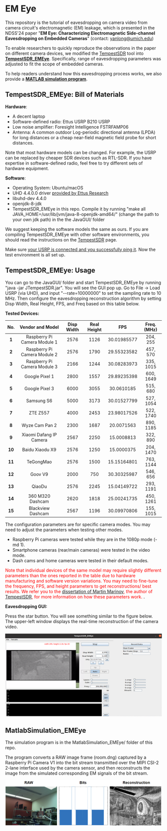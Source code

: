 # EM Eye 

This repository is the tutorial of eavesdropping on camera video from camera circuit's electromagnetic (EM) leakage, which is presented in the NDSS'24 paper "**EM Eye: Characterizing Electromagnetic Side-channel Eavesdropping on Embedded Cameras**" (contact: yanlong@umich.edu)


To enable researchers to quickly reproduce the observations in the paper on different camera devices, we modified the [TempestSDR](https://github.com/martinmarinov/TempestSDR) tool into **[TempestSDR_EMEye](#sdr_bom)**. Specifically, range of eavesdropping parameters was adjusted to fit the scope of embedded cameras. 

To help readers understand how this eavesdropping process works, we also provide a **[MATLAB simulation program](#matlabsimulation_emeye)**.  


<a id="sdr_bom"></a>
##  TempestSDR_EMEye: Bill of Materials 

**Hardware**:
- A decent laptop
- Software-defined radio: Ettus USRP B210 USRP
- Low noise amplifier: Foresight Intelligence FSTRFAMP06
- Antenna: A common outdoor Log-periodic directional antenna (LPDA) for long distances or a cheap near-field magnetic field probe for short distances. 

Note that most hardware models can be changed. For example, the USRP can be replaced by cheaper SDR devices such as RTL-SDR. If you have expertise in software-defined radio, feel free to try different sets of hardware equipment. 

**Software**:
- Operating System: Ubuntu/macOS
- UHD 4.4.0.0 driver [provided by Ettus Research](https://files.ettus.com/manual/page_install.html)
- libuhd-dev 4.4.0
- openjdk-8-jdk
- TempestSDR_EMEye in this repo. Compile it by running "make all JAVA_HOME=/usr/lib/jvm/java-8-openjdk-amd64/" (change the path to your own jdk path) in the the JavaGUI/ folder

We suggest keeping the software models the same as ours. If you are compiling TempestSDR_EMEye with other software environments, you should read the instructions on the [TempestSDR](https://github.com/martinmarinov/TempestSDR) page. 

Make sure [your USRP is connected and you successfully ping it](https://files.ettus.com/manual/page_usrp2.html). Now the test environment is all set up.

##  TempestSDR_EMEye: Usage 

You can go to the JavaGUI/ folder and start TempestSDR_EMEye by running "java -jar JTempestSDR.jar". You will see the GUI pop up. Go to File -> Load USRP (via UHD), and input "--rate=10000000" to set the sampling rate to 10 MHz. Then configure the eavesdropping reconstruction algorithm by setting Disp Width, Real Height, FPS, and Freq based on this table below. 

**Tested Devices:**  

| **No.** | **Vendor and Model**                   | **Disp Width** | **Real Height** | **FPS**     | **Freq. (MHz)** | 
|:-------:|:----------------------------:|:--------------:|:---------------:|:-----------:|:---------------:|
| **1**   | Raspberry Pi Camera Module 1 | 2576           | 1126            | 30.01985577 | 204, 255        |
| **2**   | Raspberry Pi Camera Module 2 | 2576           | 1790            | 29.55323582 | 457, 570        |
| **3**   | Raspberry Pi Camera Module 3 | 2166           | 1244            | 30.08283973 | 335, 1015       |
| **4**   | Google Pixel 1               | 2800           | 1557            | 29.89235398 | 600, 1649       |
| **5**   | Google Pixel 3               | 6000           | 3055            | 30.0610185  | 515, 680        |
| **6**   | Samsung S6                   | 5000           | 3173            | 30.01527799 | 527, 1054       |
| **7**   | ZTE Z557                     | 4000           | 2453            | 23.98017526 | 522, 1740       |
| **8**   | Wyze Cam  Pan 2              | 2300           | 1687            | 20.0071563  | 890, 1185       |
| **9**   | Xiaomi Dafang IP Camera      | 2567           | 2250            | 15.0008813  | 322, 890        |
| **10**  | Baidu Xiaodu X9              | 2576           | 1250            | 15.0000375  | 204, 1470       |
| **11**  | TeGongMao                    | 2576           | 1500            | 15.15164801 | 763, 1144       |
| **12**  | Goov V9                      | 2000           | 750             | 30.30325987 | 546, 656        |
| **13**  | QiaoDu                       | 2576           | 2245            | 15.04149722 | 293, 1191       |
| **14**  | 360 M320 Dashcam             | 2620           | 1818            | 25.00241735 | 450, 1261       |
| **15**  | Blackview Dashcam            | 2567           | 1196            | 30.09970806 | 155, 1015       |

The configuration parameters are for specific camera modes. You may need to adjust the parameters when testing other modes. 
- Raspberry Pi cameras were tested while they are in the 1080p mode (-md 1). 
- Smartphone cameras (rear/main cameras) were tested in the video mode. 
- Dash cams and home cameras were tested in their default modes. 

<span style="color:red">Note that individual devices of the same model may require slightly different parameters than the ones reported in the table due to hardware manufacturing and software version variations. You may need to fine-tune the frequency, FPS, and height parameters to get reconstructions/ best results. We refer you to the [dissertation of Martin Marinov](https://github.com/martinmarinov/TempestSDR/blob/master/documentation/acs-dissertation.pdf), the author of [TempestSDR](https://github.com/martinmarinov/TempestSDR), for more information on how these parameters work.  </span>.

**Eavesdropping GUI:**

Press the star button. You will see something similar to the figure below. The upper-left window displays the real-time reconstruction of the camera video. 

![TempestSDR_EMEye Screenshot](./files/GUI.png)


<a id="matlab"></a>
##  MatlabSimulation_EMEye

The simulation program is in the MatlabSimulation_EMEye/ folder of this repo. 

The program converts a RAW image frame (room.dng) captured by a Raspberry Pi Camera V1 into the bit stream transmitted over the MIPI CSI-2 2-lane interface used by the camera sensor, and then reconstructs the image from the simulated corresponding EM signals of the bit stream. 

![Simulation Results](./files/SIM.png)